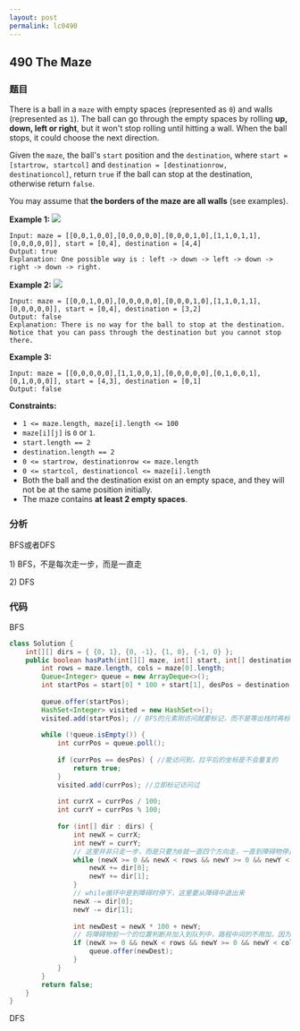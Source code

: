 ```yaml
---
layout: post
permalink: lc0490
---
```


## 490 The Maze

### 题目

There is a ball in a `maze` with empty spaces \(represented as `0`\) and walls \(represented as `1`\). The ball can go through the empty spaces by rolling **up, down, left or right**, but it won't stop rolling until hitting a wall. When the ball stops, it could choose the next direction.

Given the `maze`, the ball's `start` position and the `destination`, where `start = [startrow, startcol]` and `destination = [destinationrow, destinationcol]`, return `true` if the ball can stop at the destination, otherwise return `false`.

You may assume that **the borders of the maze are all walls** \(see examples\).

**Example 1:** ![](https://assets.leetcode.com/uploads/2020/09/01/maze1.png)

```text
Input: maze = [[0,0,1,0,0],[0,0,0,0,0],[0,0,0,1,0],[1,1,0,1,1],[0,0,0,0,0]], start = [0,4], destination = [4,4]
Output: true
Explanation: One possible way is : left -> down -> left -> down -> right -> down -> right.
```

**Example 2:** ![](https://assets.leetcode.com/uploads/2020/09/01/maze2.png)

```text
Input: maze = [[0,0,1,0,0],[0,0,0,0,0],[0,0,0,1,0],[1,1,0,1,1],[0,0,0,0,0]], start = [0,4], destination = [3,2]
Output: false
Explanation: There is no way for the ball to stop at the destination. Notice that you can pass through the destination but you cannot stop there.
```

**Example 3:**

```text
Input: maze = [[0,0,0,0,0],[1,1,0,0,1],[0,0,0,0,0],[0,1,0,0,1],[0,1,0,0,0]], start = [4,3], destination = [0,1]
Output: false
```

**Constraints:**

* `1 <= maze.length, maze[i].length <= 100`
* `maze[i][j]` is `0` or `1`.
* `start.length == 2`
* `destination.length == 2`
* `0 <= startrow, destinationrow <= maze.length`
* `0 <= startcol, destinationcol <= maze[i].length`
* Both the ball and the destination exist on an empty space, and they will not be at the same position initially.
* The maze contains **at least 2 empty spaces**.

### 分析

BFS或者DFS

1\) BFS，不是每次走一步，而是一直走

2\) DFS

### 代码

BFS

```java
class Solution {
    int[][] dirs = { {0, 1}, {0, -1}, {1, 0}, {-1, 0} };
    public boolean hasPath(int[][] maze, int[] start, int[] destination) {
        int rows = maze.length, cols = maze[0].length;
        Queue<Integer> queue = new ArrayDeque<>();
        int startPos = start[0] * 100 + start[1], desPos = destination[0] * 100 + destination[1];
        
        queue.offer(startPos);
        HashSet<Integer> visited = new HashSet<>();
        visited.add(startPos); // BFS的元素刚访问就要标记，而不是等出栈时再标记，否则会重复访问
        
        while (!queue.isEmpty()) {
            int currPos = queue.poll();
            
            if (currPos == desPos) { //能访问到，拉平后的坐标是不会重复的
                return true;
            }
            visited.add(currPos); //立即标记访问过
            
            int currX = currPos / 100;
            int currY = currPos % 100;
            
            for (int[] dir : dirs) {
                int newX = currX;
                int newY = currY;
                // 这里并非只走一步，而是只要为0就一直四个方向走，一直到障碍物停止
                while (newX >= 0 && newX < rows && newY >= 0 && newY < cols && maze[newX][newY] == 0) {
                    newX += dir[0];
                    newY += dir[1];
                }
                // while循环中是到障碍时停下，这里要从障碍中退出来
                newX -= dir[0];
                newY -= dir[1];
                
                int newDest = newX * 100 + newY;
                // 将障碍物前一个的位置判断并加入到队列中，路程中间的不用加，因为可能重复访问
                if (newX >= 0 && newX < rows && newY >= 0 && newY < cols && !visited.contains(newDest)) {
                    queue.offer(newDest);
                }
            }
        }
        return false;
    }
}
```

DFS

